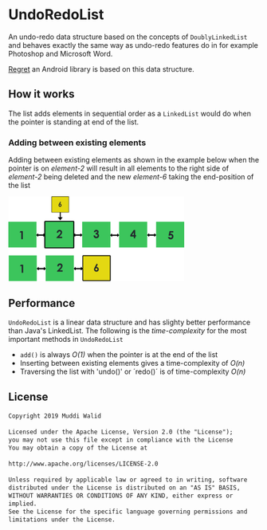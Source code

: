 # UndoRedoList

An undo-redo data structure based on the concepts of `DoublyLinkedList` and behaves exactly the same way as undo-redo features do in for example Photoshop and Microsoft Word. 

[Regret](https://github.com/Muddz/Regret) an Android library is based on this data structure.

## How it works

The list adds elements in sequential order as a `LinkedList` would do when the pointer is standing at end of the list.

### Adding between existing elements 

Adding between existing elements as shown in the example below when the pointer is on *element-2* will result in all elements to the right side of *element-2* being deleted and the new *element-6* taking the end-position of the list

<img src="https://github.com/Muddz/Undo-Redo-Algorithm/blob/master/src/main/resources/Graphic%20elements%206.png" width="70%">

## Performance
`UndoRedoList` is a linear data structure and has slighty better performance than Java's LinkedList.
The following is the *time-complexity* for the most important methods in `UndoRedoList`

- `add()` is always *O(1)* when the pointer is at the end of the list 
- Inserting between existing elements gives a time-complexity of *O(n)*
- Traversing the list with 'undo()' or ´redo()´ is of time-complexity *O(n)*


## License

    Copyright 2019 Muddi Walid

    Licensed under the Apache License, Version 2.0 (the "License");
    you may not use this file except in compliance with the License
    You may obtain a copy of the License at

    http://www.apache.org/licenses/LICENSE-2.0

    Unless required by applicable law or agreed to in writing, software
    distributed under the License is distributed on an "AS IS" BASIS,
    WITHOUT WARRANTIES OR CONDITIONS OF ANY KIND, either express or implied.
    See the License for the specific language governing permissions and
    limitations under the License.
